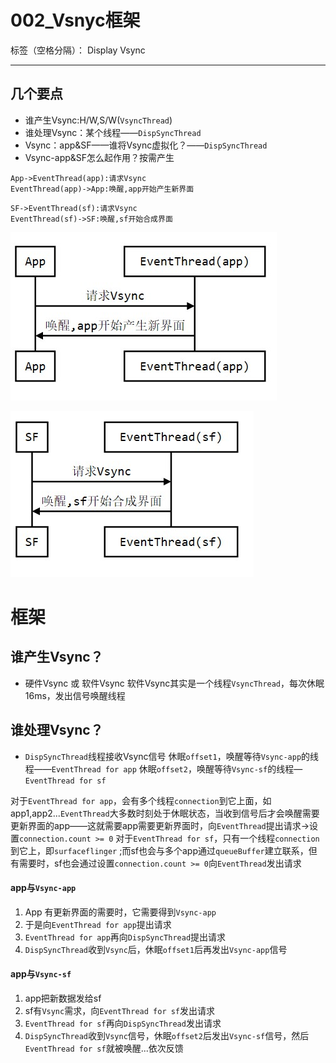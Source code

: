﻿# 002_Vsnyc框架

标签（空格分隔）： Display Vsync

---

 
## 几个要点
 - 谁产生Vsync:H/W,S/W(`VsyncThread`)
 - 谁处理Vsync：某个线程——`DispSyncThread`
 - Vsync：app&SF——谁将Vsync虚拟化？——`DispSyncThread`
 - Vsync-app&SF怎么起作用？按需产生
 
 ```seq
 App->EventThread(app):请求Vsync
 EventThread(app)->App:唤醒,app开始产生新界面
 ```
 ```seq
 SF->EventThread(sf):请求Vsync
 EventThread(sf)->SF:唤醒,sf开始合成界面
 ```

![app与EventThread](app%E4%B8%8EEventThread.jpg)

![sf与EventThread](sf%E4%B8%8EEventThread.jpg)

# 框架
## 谁产生Vsync？
- 硬件Vsync 或 软件Vsync
软件Vsync其实是一个线程`VsyncThread`，每次休眠16ms，发出信号唤醒线程

## 谁处理Vsync？
- `DispSyncThread`线程接收Vsync信号
休眠`offset1`，唤醒等待`Vsync-app`的线程——`EventThread for app`
休眠`offset2`，唤醒等待`Vsync-sf`的线程—`EventThread for sf`

对于`EventThread for app`，会有多个线程`connection`到它上面，如app1,app2...`EventThread`大多数时刻处于休眠状态，当收到信号后才会唤醒需要更新界面的app——这就需要app需要更新界面时，向`EventThread`提出请求->设置`connection.count >= 0`
对于`EventThread for sf`，只有一个线程`connection`到它上，即`surfaceflinger` ;而sf也会与多个app通过`queueBuffer`建立联系，但有需要时，sf也会通过设置`connection.count >= 0`向`EventThread`发出请求

#### app与`Vsync-app`
 1.  App 有更新界面的需要时，它需要得到`Vsync-app`
 2. 于是向`EventThread for app`提出请求
 3. `EventThread for app`再向`DispSyncThread`提出请求
 4. `DispSyncThread`收到`Vsync`后，休眠`offset1`后再发出`Vsync-app`信号
 
#### app与`Vsync-sf`
 1. app把新数据发给sf
 2. sf有`Vsync`需求，向`EventThread for sf`发出请求
 3. `EventThread for sf`再向`DispSyncThread`发出请求
 4. `DispSyncThread`收到`Vsync`信号，休眠`offset2`后发出`Vsync-sf`信号，然后`EventThread for sf`就被唤醒...依次反馈

